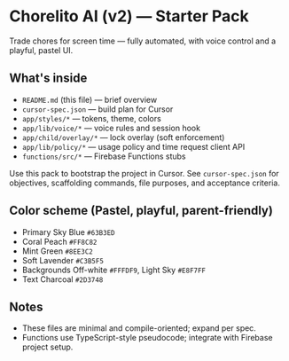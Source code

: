 # Chorelito AI (v2) — Starter Pack

Trade chores for screen time — fully automated, with voice control and a playful, pastel UI.

## What's inside
- `README.md` (this file) — brief overview
- `cursor-spec.json` — build plan for Cursor
- `app/styles/*` — tokens, theme, colors
- `app/lib/voice/*` — voice rules and session hook
- `app/child/overlay/*` — lock overlay (soft enforcement)
- `app/lib/policy/*` — usage policy and time request client API
- `functions/src/*` — Firebase Functions stubs

Use this pack to bootstrap the project in Cursor. See `cursor-spec.json` for objectives, scaffolding commands, file purposes, and acceptance criteria.

## Color scheme (Pastel, playful, parent-friendly)
- Primary Sky Blue `#63B3ED`
- Coral Peach `#FF8C82`
- Mint Green `#8EE3C2`
- Soft Lavender `#C3B5F5`
- Backgrounds Off-white `#FFFDF9`, Light Sky `#E8F7FF`
- Text Charcoal `#2D3748`

## Notes
- These files are minimal and compile-oriented; expand per spec.
- Functions use TypeScript-style pseudocode; integrate with Firebase project setup.